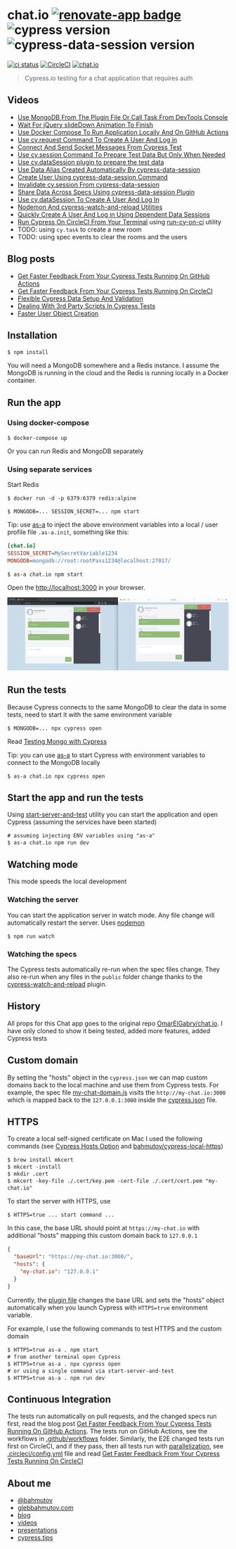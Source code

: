 # chat.io [![renovate-app badge][renovate-badge]][renovate-app] ![cypress version](https://img.shields.io/badge/cypress-9.1.1-brightgreen) ![cypress-data-session version](https://img.shields.io/badge/cypress--data--session-2.0.0-brightgreen)

[![ci status][ci image]][ci url] [![CircleCI](https://circleci.com/gh/bahmutov/chat.io/tree/main.svg?style=svg)](https://circleci.com/gh/bahmutov/chat.io/tree/main) [![chat.io](https://img.shields.io/endpoint?url=https://dashboard.cypress.io/badge/detailed/f1j79r/main&style=flat&logo=cypress)](https://dashboard.cypress.io/projects/f1j79r/runs)

> Cypress.io testing for a chat application that requires auth

## Videos

- [Use MongoDB From The Plugin File Or Call Task From DevTools Console](https://youtu.be/h-pXOjgZG24)
- [Wait For jQuery slideDown Animation To Finish](https://youtu.be/vsH2SESJuik)
- [Use Docker Compose To Run Application Locally And On GitHub Actions](https://youtu.be/QiaphZibZsE)
- [Use cy.request Command To Create A User And Log in](https://youtu.be/EKq7RC_uNsA)
- [Connect And Send Socket Messages From Cypress Test](https://youtu.be/Wk4l8p9JQNA)
- [Use cy.session Command To Prepare Test Data But Only When Needed](https://youtu.be/1SOn8NbZF4o)
- [Use cy.dataSession plugin to prepare the test data](https://youtu.be/As5yqkoZOx8)
- [Use Data Alias Created Automatically By cypress-data-session](https://youtu.be/VQtjDGCuRzI)
- [Create User Using cypress-data-session Command](https://youtu.be/P-sb5OHSNsM)
- [Invalidate cy.session From cypress-data-session](https://youtu.be/SyDz6l_EFoc)
- [Share Data Across Specs Using cypress-data-session Plugin](https://youtu.be/ws4TitQJ7fQ)
- [Use cy.dataSession To Create A User And Log In](https://youtu.be/PTlcRBgFJaM)
- [Nodemon And cypress-watch-and-reload Utilities](https://youtu.be/fy4qYGK690Q)
- [Quickly Create A User And Log in Using Dependent Data Sessions](https://www.youtube.com/watch?v=0KTGc83wSoA)
- [Run Cypress On CircleCI From Your Terminal](https://youtu.be/fBcoMmNBY5w) using [run-cy-on-ci](https://github.com/bahmutov/run-cy-on-ci) utility
- TODO: using `cy.task` to create a new room
- TODO: using spec events to clear the rooms and the users

## Blog posts

- [Get Faster Feedback From Your Cypress Tests Running On GitHub Actions](https://glebbahmutov.com/blog/faster-ci-feedback/)
- [Get Faster Feedback From Your Cypress Tests Running On CircleCI](https://glebbahmutov.com/blog/faster-ci-feedback-on-circleci/)
- [Flexible Cypress Data Setup And Validation](https://glebbahmutov.com/blog/cypresss-data-session/)
- [Dealing With 3rd Party Scripts In Cypress Tests](https://glebbahmutov.com/blog/3rd-party/)
- [Faster User Object Creation](https://glebbahmutov.com/blog/faster-user-creation/)

## Installation

```shell
$ npm install
```

You will need a MongoDB somewhere and a Redis instance. I assume the MongoDB is running in the cloud and the Redis is running locally in a Docker container.

## Run the app

### Using docker-compose

```shell
$ docker-compose up
```

Or you can run Redis and MongoDB separately

### Using separate services

Start Redis

```shell
$ docker run -d -p 6379:6379 redis:alpine
```

```shell
$ MONGODB=... SESSION_SECRET=... npm start
```

Tip: use [as-a](https://github.com/bahmutov/as-a) to inject the above environment variables into a local / user profile file `.as-a.init`, something like this:

```ini
[chat.io]
SESSION_SECRET=MySecretVariable1234
MONGODB=mongodb://root:rootPass1234@localhost:27017/
```

```shell
$ as-a chat.io npm start
```

Open the [http://localhost:3000](http://localhost:3000) in your browser.

![Chat between two users](./images/chat.png)

## Run the tests

Because Cypress connects to the same MongoDB to clear the data in some tests, need to start it with the same environment variable

```shell
$ MONGODB=... npx cypress open
```

Read [Testing Mongo with Cypress](https://glebbahmutov.com/blog/testing-mongo-with-cypress/)

Tip: you can use [as-a](https://github.com/bahmutov/as-a) to start Cypress with environment variables to connect to the MongoDB locally

```shell
$ as-a chat.io npx cypress open
```

## Start the app and run the tests

Using [start-server-and-test](https://github.com/bahmutov/start-server-and-test) utility you can start the application and open Cypress (assuming the services have been started)

```shell
# assuming injecting ENV variables using "as-a"
$ as-a chat.io npm run dev
```

## Watching mode

This mode speeds the local development

### Watching the server

You can start the application server in watch mode. Any file change will automatically restart the server. Uses [nodemon](https://github.com/remy/nodemon)

```shell
$ npm run watch
```

### Watching the specs

The Cypress tests automatically re-run when the spec files change. They also re-run when any files in the `public` folder change thanks to the [cypress-watch-and-reload](https://github.com/bahmutov/cypress-watch-and-reload) plugin.

## History

All props for this Chat app goes to the original repo [OmarElGabry/chat.io](https://github.com/OmarElGabry/chat.io). I have only cloned to show it being tested, added more features, added Cypress tests

## Custom domain

By setting the "hosts" object in the `cypress.json` we can map custom domains back to the local machine and use them from Cypress tests. For example, the spec file [my-chat-domain.js](./cypress/integration/my-chat-domain.js) visits the `http://my-chat.io:3000` which is mapped back to the `127.0.0.1:3000` inside the [cypress.json](./cypress.json) file.

## HTTPS

To create a local self-signed certificate on Mac I used the following commands (see [Cypress Hosts Option](https://glebbahmutov.com/blog/cypress-hosts-option/) and [bahmutov/cypress-local-https](https://github.com/bahmutov/cypress-local-https))

```
$ brew install mkcert
$ mkcert -install
$ mkdir .cert
$ mkcert -key-file ./.cert/key.pem -cert-file ./.cert/cert.pem "my-chat.io"
```

To start the server with HTTPS, use

```
$ HTTPS=true ... start command ...
```

In this case, the base URL should point at `https://my-chat.io` with additional "hosts" mapping this custom domain back to `127.0.0.1`

```json
{
  "baseUrl": "https://my-chat.io:3000/",
  "hosts": {
    "my-chat.io": "127.0.0.1"
  }
}
```

Currently, the [plugin file](./cypress/plugins/index.js) changes the base URL and sets the "hosts" object automatically when you launch Cypress with `HTTPS=true` environment variable.

For example, I use the following commands to test HTTPS and the custom domain

```
$ HTTPS=true as-a . npm start
# from another terminal open Cypress
$ HTTPS=true as-a . npx cypress open
# or using a single command via start-server-and-test
$ HTTPS=true as-a . npm run dev
```

## Continuous Integration

The tests run automatically on pull requests, and the changed specs run first, read the blog post [Get Faster Feedback From Your Cypress Tests Running On GitHub Actions](https://glebbahmutov.com/blog/faster-ci-feedback/). The tests run on GitHub Actions, see the workflows in [.github/workflows](./.github/workflows) folder. Similarly, the E2E changed tests run first on CircleCI, and if they pass, then all tests run with [parallelization](https://on.cypress.io/parallelization), see [.circleci/config.yml](./.circleci/config.yml) file and read [Get Faster Feedback From Your Cypress Tests Running On CircleCI](https://glebbahmutov.com/blog/faster-ci-feedback-on-circleci/)

## About me

- [@bahmutov](https://twitter.com/bahmutov)
- [glebbahmutov.com](https://glebbahmutov.com)
- [blog](https://glebbahmutov.com/blog)
- [videos](https://www.youtube.com/glebbahmutov)
- [presentations](https://slides.com/bahmutov)
- [cypress.tips](https://cypress.tips)

[ci image]: https://github.com/bahmutov/chat.io/workflows/ci/badge.svg?branch=main
[ci url]: https://github.com/bahmutov/chat.io/actions
[renovate-badge]: https://img.shields.io/badge/renovate-app-blue.svg
[renovate-app]: https://renovateapp.com/
